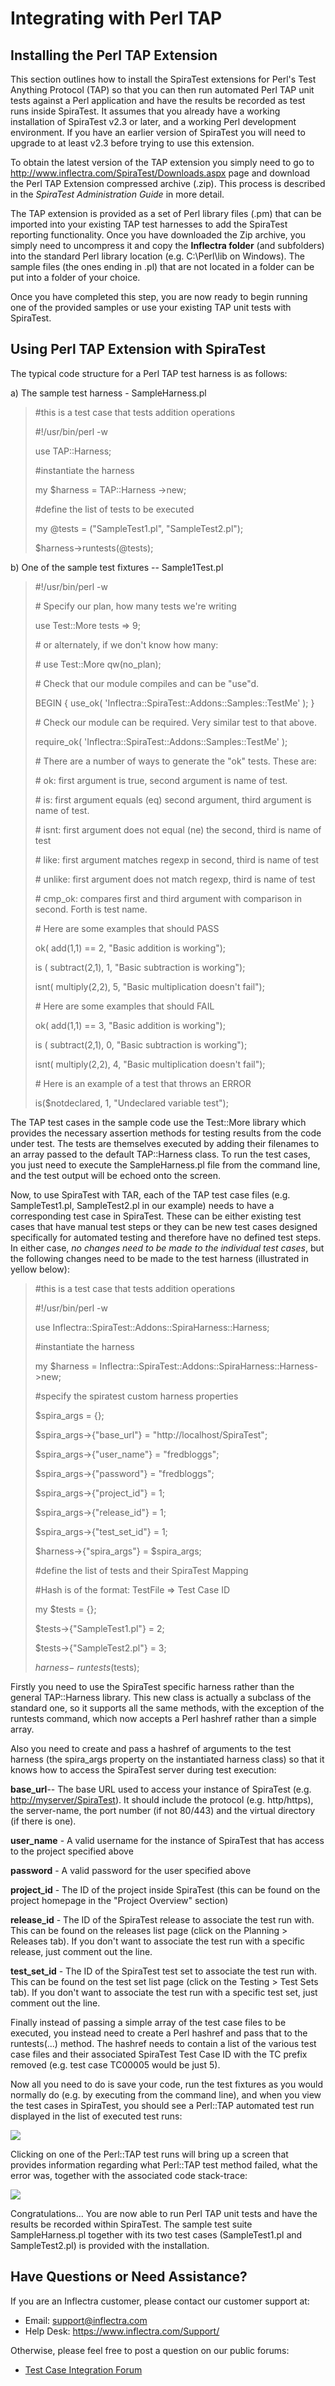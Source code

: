 # Integrating with Perl TAP

## Installing the Perl TAP Extension

This section outlines how to install the SpiraTest extensions for Perl's
Test Anything Protocol (TAP) so that you can then run automated Perl TAP
unit tests against a Perl application and have the results be recorded
as test runs inside SpiraTest. It assumes that you already have a
working installation of SpiraTest v2.3 or later, and a working Perl
development environment. If you have an earlier version of SpiraTest you
will need to upgrade to at least v2.3 before trying to use this
extension.

To obtain the latest version of the TAP extension you simply need to go
to <http://www.inflectra.com/SpiraTest/Downloads.aspx> page and download
the Perl TAP Extension compressed archive (.zip). This process is
described in the *SpiraTest Administration Guide* in more detail.

The TAP extension is provided as a set of Perl library files (.pm) that
can be imported into your existing TAP test harnesses to add the
SpiraTest reporting functionality. Once you have downloaded the Zip
archive, you simply need to uncompress it and copy the **Inflectra
folder** (and subfolders) into the standard Perl library location (e.g.
C:\\Perl\\lib on Windows). The sample files (the ones ending in .pl)
that are not located in a folder can be put into a folder of your
choice.

Once you have completed this step, you are now ready to begin running
one of the provided samples or use your existing TAP unit tests with
SpiraTest.

## Using Perl TAP Extension with SpiraTest

The typical code structure for a Perl TAP test harness is as follows:

a) The sample test harness - SampleHarness.pl

> \#this is a test case that tests addition operations
>
> \#!/usr/bin/perl -w
>
> use TAP::Harness;
>
> \#instantiate the harness
>
> my $harness = TAP::Harness -\>new;
>
> \#define the list of tests to be executed
>
> my @tests = ("SampleTest1.pl", "SampleTest2.pl");
>
> $harness-\>runtests(@tests);

b) One of the sample test fixtures -- Sample1Test.pl

> \#!/usr/bin/perl -w
>
> \# Specify our plan, how many tests we're writing
>
> use Test::More tests =\> 9;
>
> \# or alternately, if we don't know how many:
>
> \# use Test::More qw(no\_plan);
>
> \# Check that our module compiles and can be "use"d.
>
> BEGIN { use\_ok( 'Inflectra::SpiraTest::Addons::Samples::TestMe' );
> }
>
> \# Check our module can be required. Very similar test to that above.
>
> require\_ok( 'Inflectra::SpiraTest::Addons::Samples::TestMe' );
>
> \# There are a number of ways to generate the "ok" tests. These are:
>
> \# ok: first argument is true, second argument is name of test.
>
> \# is: first argument equals (eq) second argument, third argument is
> name of test.
>
> \# isnt: first argument does not equal (ne) the second, third is name
> of test
>
> \# like: first argument matches regexp in second, third is name of
> test
>
> \# unlike: first argument does not match regexp, third is name of test
>
> \# cmp\_ok: compares first and third argument with comparison in
> second. Forth is test name.
>
> \# Here are some examples that should PASS
>
> ok( add(1,1) == 2, "Basic addition is working");
>
> is ( subtract(2,1), 1, "Basic subtraction is working");
>
> isnt( multiply(2,2), 5, "Basic multiplication doesn't fail");
>
> \# Here are some examples that should FAIL
>
> ok( add(1,1) == 3, "Basic addition is working");
>
> is ( subtract(2,1), 0, "Basic subtraction is working");
>
> isnt( multiply(2,2), 4, "Basic multiplication doesn't fail");
>
> \# Here is an example of a test that throws an ERROR
>
> is($notdeclared, 1, "Undeclared variable test");

The TAP test cases in the sample code use the Test::More library which
provides the necessary assertion methods for testing results from the
code under test. The tests are themselves executed by adding their
filenames to an array passed to the default TAP::Harness class. To run
the test cases, you just need to execute the SampleHarness.pl file from
the command line, and the test output will be echoed onto the screen.

Now, to use SpiraTest with TAR, each of the TAP test case files (e.g.
SampleTest1.pl, SampleTest2.pl in our example) needs to have a
corresponding test case in SpiraTest. These can be either existing test
cases that have manual test steps or they can be new test cases designed
specifically for automated testing and therefore have no defined test
steps. In either case, *no changes need to be made to the individual
test cases*, but the following changes need to be made to the test
harness (illustrated in yellow below):

> \#this is a test case that tests addition operations
>
> \#!/usr/bin/perl -w
>
> use Inflectra::SpiraTest::Addons::SpiraHarness::Harness;
>
> \#instantiate the harness
>
> my $harness =
> Inflectra::SpiraTest::Addons::SpiraHarness::Harness-\>new;
>
> \#specify the spiratest custom harness properties
>
> $spira\_args = {};
>
> $spira\_args-\>{"base\_url"} = "http://localhost/SpiraTest";
>
> $spira\_args-\>{"user\_name"} = "fredbloggs";
>
> $spira\_args-\>{"password"} = "fredbloggs";
>
> $spira\_args-\>{"project\_id"} = 1;
>
> $spira\_args-\>{"release\_id"} = 1;
>
> $spira\_args-\>{"test\_set\_id"} = 1;
>
> $harness-\>{"spira\_args"} = $spira\_args;
>
> \#define the list of tests and their SpiraTest Mapping
>
> \#Hash is of the format: TestFile =\> Test Case ID
>
> my $tests = {};
>
> $tests-\>{"SampleTest1.pl"} = 2;
>
> $tests-\>{"SampleTest2.pl"} = 3;
>
> $harness-\>runtests($tests);

Firstly you need to use the SpiraTest specific harness rather than the
general TAP::Harness library. This new class is actually a subclass of
the standard one, so it supports all the same methods, with the
exception of the runtests command, which now accepts a Perl hashref
rather than a simple array.

Also you need to create and pass a hashref of arguments to the test
harness (the spira\_args property on the instantiated harness class) so
that it knows how to access the SpiraTest server during test execution:

**base\_url**-- The base URL used to access your instance of SpiraTest
(e.g. <http://myserver/SpiraTest>). It should include the protocol (e.g.
http/https), the server-name, the port number (if not 80/443) and the
virtual directory (if there is one).

**user\_name** - A valid username for the instance of SpiraTest that has
access to the project specified above

**password** - A valid password for the user specified above

**project\_id** - The ID of the project inside SpiraTest (this can be
found on the project homepage in the "Project Overview" section)

**release\_id** - The ID of the SpiraTest release to associate the test
run with. This can be found on the releases list page (click on the
Planning \> Releases tab). If you don't want to associate the test run
with a specific release, just comment out the line.

**test\_set\_id** - The ID of the SpiraTest test set to associate the
test run with. This can be found on the test set list page (click on the
Testing \> Test Sets tab). If you don't want to associate the test run
with a specific test set, just comment out the line.

Finally instead of passing a simple array of the test case files to be
executed, you instead need to create a Perl hashref and pass that to the
runtests(...) method. The hashref needs to contain a list of the various
test case files and their associated SpiraTest Test Case ID with the TC
prefix removed (e.g. test case TC00005 would be just 5).

Now all you need to do is save your code, run the test fixtures as you
would normally do (e.g. by executing from the command line), and when
you view the test cases in SpiraTest, you should see a Perl::TAP
automated test run displayed in the list of executed test runs:

![](img/Integrating_with_Perl_TAP_21.png)




Clicking on one of the Perl::TAP test runs will bring up a screen that
provides information regarding what Perl::TAP test method failed, what
the error was, together with the associated code stack-trace:

![](img/Integrating_with_Perl_TAP_22.png)




Congratulations... You are now able to run Perl TAP unit tests and have
the results be recorded within SpiraTest. The sample test suite
SampleHarness.pl together with its two test cases (SampleTest1.pl and
SampleTest2.pl) is provided with the installation.

## Have Questions or Need Assistance?
If you are an Inflectra customer, please contact our customer support at:
- Email: support@inflectra.com
- Help Desk: https://www.inflectra.com/Support/

Otherwise, please feel free to post a question on our public forums:
- [Test Case Integration Forum](https://www.inflectra.com/Support/Forum/integrations/unit-testing/List.aspx)